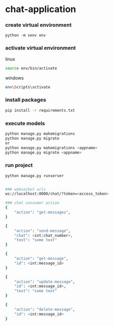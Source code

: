 # chat-application

### create virtual environment
```
python -m venv env
```

### activate virtual environment
linux 
```bash
source env/bin/activate
```

windows
```bash
env\Scripts\activate
```

### install packages
```bash
pip install -r requirements.txt
```

### execute models
```bash
python manage.py makemigrations
python manage.py migrate
or
python manage.py makemigrations <appname>
python manage.py migrate <appname>
```

### run project
```bash
python manage.py runserver


### websocket urls
ws://localhost:8000/chat/?token=<access_token>

### chat consumer action
{
    "action": "get-messages",
}

{
    "action": "send-message",
    "chat": <int:chat_number>,
    "text": "some text"
}

{
    "action": "get-message",
    "id": <int:message_id>
}

{
    "action": "update-message",
    "id": <int:message_id>,
    "text": "some text"
}

{
    "action": "delete-message",
    "id": <int:message_id>
}
